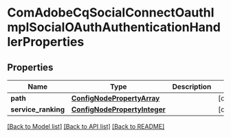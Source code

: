 # ComAdobeCqSocialConnectOauthImplSocialOAuthAuthenticationHandlerProperties

## Properties
Name | Type | Description | Notes
------------ | ------------- | ------------- | -------------
**path** | [**ConfigNodePropertyArray**](ConfigNodePropertyArray.md) |  | [optional] 
**service_ranking** | [**ConfigNodePropertyInteger**](ConfigNodePropertyInteger.md) |  | [optional] 

[[Back to Model list]](../README.md#documentation-for-models) [[Back to API list]](../README.md#documentation-for-api-endpoints) [[Back to README]](../README.md)


